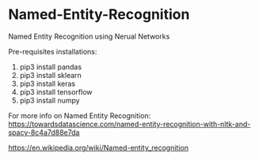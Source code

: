 # Named-Entity-Recognition
Named Entity Recognition using Nerual Networks

Pre-requisites installations:
1. pip3 install pandas
2. pip3 install sklearn
3. pip3 install keras
4. pip3 install tensorflow
5. pip3 install numpy


For more info on Named Entity Recognition:
https://towardsdatascience.com/named-entity-recognition-with-nltk-and-spacy-8c4a7d88e7da

https://en.wikipedia.org/wiki/Named-entity_recognition
